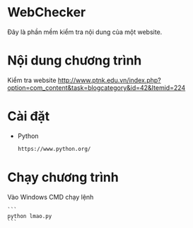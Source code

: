 # WebChecker
 Đây là phần mềm kiểm tra nội dung của một website. 
# Nội dung chương trình
 Kiểm tra website http://www.ptnk.edu.vn/index.php?option=com_content&task=blogcategory&id=42&Itemid=224
# Cài đặt
* Python
    ```bash
    https://www.python.org/
    ```
# Chạy chương trình    
Vào Windows CMD chạy lệnh

    ```
    python lmao.py
    ```